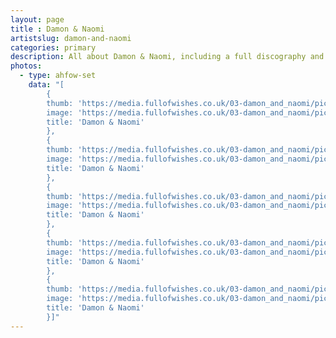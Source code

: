 ```yaml
---
layout: page
title : Damon & Naomi
artistslug: damon-and-naomi
categories: primary
description: All about Damon & Naomi, including a full discography and a collection of shows with photos and other memorabilia
photos:
  - type: ahfow-set
    data: "[
        {
        thumb: 'https://media.fullofwishes.co.uk/03-damon_and_naomi/pictures/damonnaomi.06_thumb.jpg',
        image: 'https://media.fullofwishes.co.uk/03-damon_and_naomi/pictures/damonnaomi.06.jpg',
        title: 'Damon & Naomi'
        },
        {
        thumb: 'https://media.fullofwishes.co.uk/03-damon_and_naomi/pictures/dandn-2015_thumb.jpg',
        image: 'https://media.fullofwishes.co.uk/03-damon_and_naomi/pictures/dandn-2015.jpg',
        title: 'Damon & Naomi'
        },
        {
        thumb: 'https://media.fullofwishes.co.uk/03-damon_and_naomi/pictures/damonnaomi-02-hires_thumb.jpg',
        image: 'https://media.fullofwishes.co.uk/03-damon_and_naomi/pictures/damonnaomi-02-hires.jpg',
        title: 'Damon & Naomi'
        },
        {
        thumb: 'https://media.fullofwishes.co.uk/03-damon_and_naomi/pictures/magic-hour-promo_thumb.jpg',
        image: 'https://media.fullofwishes.co.uk/03-damon_and_naomi/pictures/magic-hour-promo.jpg',
        title: 'Damon & Naomi'
        },
        {
        thumb: 'https://media.fullofwishes.co.uk/03-damon_and_naomi/pictures/dan_promo_2536_thumb.jpg',
        image: 'https://media.fullofwishes.co.uk/03-damon_and_naomi/pictures/dan_promo_2536.jpg',
        title: 'Damon & Naomi'
        }]"
---
```


